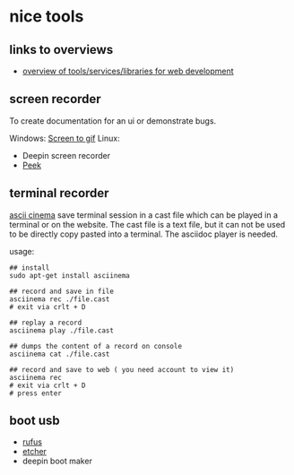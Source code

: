 # nice tools

## links to overviews

- [overview of tools/services/libraries for web development](https://dev.to/davidepacilio/50-free-tools-and-resources-to-create-awesome-user-interfaces-1c1b)

## screen recorder

To create documentation for an ui or demonstrate bugs.

Windows: [Screen to gif](https://www.screentogif.com/)
Linux: 
- Deepin screen recorder
- [Peek](https://github.com/phw/peek)

## terminal recorder

[ascii cinema](https://asciinema.org/) save terminal session in a cast file which can be played in a terminal or on the website. The cast file is a text file, but it can not be used to be directly copy pasted into a terminal. The asciidoc player is needed.

usage:

```
## install 
sudo apt-get install asciinema

## record and save in file
asciinema rec ./file.cast
# exit via crlt + D

## replay a record
asciinema play ./file.cast

## dumps the content of a record on console
asciinema cat ./file.cast

## record and save to web ( you need account to view it)
asciinema rec
# exit via crlt + D
# press enter
```

## boot usb

- [rufus](https://rufus.ie/)
- [etcher](https://www.balena.io/etcher/)
- deepin boot maker

